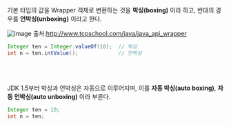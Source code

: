 
기본 타입의 값을 Wrapper 객체로 변환하는 것을 **박싱(boxing)** 이라 하고, 반대의 경우를 **언박싱(unboxing)** 이라고 한다.


![image](https://github.com/SunFlower2819/Today-I-learned/assets/130738283/b6b09164-5769-4538-aa68-73bde59cc6c1)
출처:http://www.tcpschool.com/java/java_api_wrapper


```java
Integer ten = Integer.valueOf(10);  // 박싱
int n = ten.intValue();             // 언박싱
``` 
<br><br>

JDK 1.5부터 박싱과 언박싱은 자동으로 이루어지며, 이를 **자동 박싱(auto boxing)**, **자동 언박싱(auto unboxing)** 이라 부른다.
```java
Integer ten = 10;
int n = ten;
```
